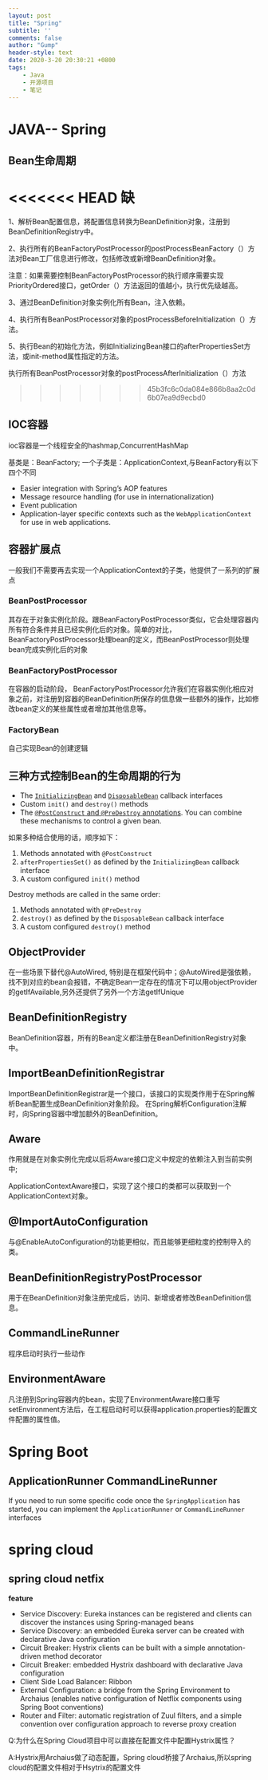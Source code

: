 ```yaml
---
layout: post
title: "Spring"
subtitle: ''
comments: false
author: "Gump"
header-style: text
date: 2020-3-20 20:30:21 +0800
tags:
    - Java 
    - 开源项目
    - 笔记
---
```


# JAVA-- Spring

## Bean生命周期

<<<<<<< HEAD
缺
=======
1、解析Bean配置信息，將配置信息转换为BeanDefinition对象，注册到BeanDefinitionRegistry中。

2、执行所有的BeanFactoryPostProcessor的postProcessBeanFactory（）方法对Bean工厂信息进行修改，包括修改或新增BeanDefinition对象。

注意：如果需要控制BeanFactoryPostProcessor的执行顺序需要实现PriorityOrdered接口，getOrder（）方法返回的值越小，执行优先级越高。

3、通过BeanDefinition对象实例化所有Bean，注入依赖。

4、执行所有BeanPostProcessor对象的postProcessBeforeInitialization（）方法。

5、执行Bean的初始化方法，例如InitializingBean接口的afterPropertiesSet方法，或init-method属性指定的方法。

执行所有BeanPostProcessor对象的postProcessAfterInitialization（）方法

>>>>>>> 45b3fc6c0da084e866b8aa2c0d6b07ea9d9ecbd0

## IOC容器

ioc容器是一个线程安全的hashmap,ConcurrentHashMap

基类是：BeanFactory; 一个子类是：ApplicationContext,与BeanFactory有以下四个不同

- Easier integration with Spring’s AOP features
- Message resource handling (for use in internationalization)
- Event publication
- Application-layer specific contexts such as the `WebApplicationContext` for use in web applications.

## 容器扩展点

一般我们不需要再去实现一个ApplicationContext的子类，他提供了一系列的扩展点

### **BeanPostProcessor**

其存在于对象实例化阶段。跟BeanFactoryPostProcessor类似，它会处理容器内所有符合条件并且已经实例化后的对象。简单的对比，BeanFactoryPostProcessor处理bean的定义，而BeanPostProcessor则处理bean完成实例化后的对象

### **BeanFactoryPostProcessor**

在容器的启动阶段， BeanFactoryPostProcessor允许我们在容器实例化相应对象之前，对注册到容器的BeanDefinition所保存的信息做一些额外的操作，比如修改bean定义的某些属性或者增加其他信息等。

### FactoryBean

自己实现Bean的创建逻辑

## 三种方式控制Bean的生命周期的行为

- The [`InitializingBean`](https://docs.spring.io/spring-framework/docs/current/spring-framework-reference/core.html#beans-factory-lifecycle-initializingbean) and [`DisposableBean`](https://docs.spring.io/spring-framework/docs/current/spring-framework-reference/core.html#beans-factory-lifecycle-disposablebean) callback interfaces
- Custom `init()` and `destroy()` methods
- The [`@PostConstruct` and `@PreDestroy` annotations](https://docs.spring.io/spring-framework/docs/current/spring-framework-reference/core.html#beans-postconstruct-and-predestroy-annotations). You can combine these mechanisms to control a given bean.

如果多种结合使用的话，顺序如下：

1. Methods annotated with `@PostConstruct`
2. `afterPropertiesSet()` as defined by the `InitializingBean` callback interface
3. A custom configured `init()` method

Destroy methods are called in the same order:

1. Methods annotated with `@PreDestroy`
2. `destroy()` as defined by the `DisposableBean` callback interface
3. A custom configured `destroy()` method



## ObjectProvider

在一些场景下替代@AutoWired, 特别是在框架代码中；@AutoWired是强依赖，找不到对应的bean会报错，不确定Bean一定存在的情况下可以用objectProvider的getIfAvailable,另外还提供了另外一个方法getIfUnique

## BeanDefinitionRegistry

BeanDefinition容器，所有的Bean定义都注册在BeanDefinitionRegistry对象中。

## ImportBeanDefinitionRegistrar

ImportBeanDefinitionRegistrar是一个接口，该接口的实现类作用于在Spring解析Bean配置生成BeanDefinition对象阶段。
在Spring解析Configuration注解时，向Spring容器中增加额外的BeanDefinition。

## Aware

作用就是在对象实例化完成以后将Aware接口定义中规定的依赖注入到当前实例中;

ApplicationContextAware接口，实现了这个接口的类都可以获取到一个ApplicationContext对象。

## @ImportAutoConfiguration

与@EnableAutoConfiguration的功能更相似，而且能够更细粒度的控制导入的类。

## BeanDefinitionRegistryPostProcessor

用于在BeanDefinition对象注册完成后，访问、新增或者修改BeanDefinition信息。

## CommandLineRunner

程序启动时执行一些动作

## EnvironmentAware

凡注册到Spring容器内的bean，实现了EnvironmentAware接口重写setEnvironment方法后，在工程启动时可以获得application.properties的配置文件配置的属性值。



# Spring Boot

## ApplicationRunner  CommandLineRunner

If you need to run some specific code once the `SpringApplication` has started, you can implement the `ApplicationRunner` or `CommandLineRunner` interfaces



# spring cloud

## spring cloud netfix

**feature**

- Service Discovery: Eureka instances can be registered and clients can discover the instances using Spring-managed beans
- Service Discovery: an embedded Eureka server can be created with declarative Java configuration
- Circuit Breaker: Hystrix clients can be built with a simple annotation-driven method decorator
- Circuit Breaker: embedded Hystrix dashboard with declarative Java configuration
- Client Side Load Balancer: Ribbon
- External Configuration: a bridge from the Spring Environment to Archaius (enables native configuration of Netflix components using Spring Boot conventions)
- Router and Filter: automatic registration of Zuul filters, and a simple convention over configuration approach to reverse proxy creation

Q:为什么在Spring Cloud项目中可以直接在配置文件中配置Hystrix属性？

A:Hystrix用Archaius做了动态配置，Spring cloud桥接了Archaius,所以spring cloud的配置文件相对于Hsytrix的配置文件
